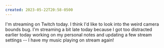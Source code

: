 ```yaml
---
created: 2023-05-22T20:58-0500
---
```


I'm streaming on Twitch today. I think I'd like to look into the weird camera bounds bug. I'm streaming a bit late today because I got too distracted earlier today working on my personal notes and updating a few stream settings -- I have my music playing on stream again!
